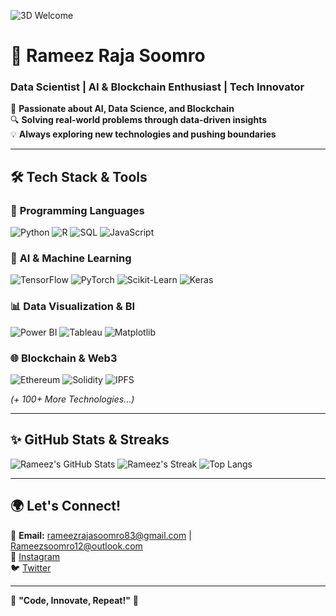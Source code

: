 ![3D Welcome](https://readme-3d.vercel.app/en?text=Welcome%20to%20My%20GitHub!)

# 🚀 **Rameez Raja Soomro**  
### Data Scientist | AI & Blockchain Enthusiast | Tech Innovator

🌟 **Passionate about AI, Data Science, and Blockchain**  
🔍 **Solving real-world problems through data-driven insights**  
💡 **Always exploring new technologies and pushing boundaries**

---

## 🛠️ **Tech Stack & Tools**

### 🚀 **Programming Languages**
![Python](https://img.shields.io/badge/Python-3776AB?style=for-the-badge&logo=python&logoColor=white)
![R](https://img.shields.io/badge/R-276DC3?style=for-the-badge&logo=r&logoColor=white)
![SQL](https://img.shields.io/badge/SQL-4479A1?style=for-the-badge&logo=MySQL&logoColor=white)
![JavaScript](https://img.shields.io/badge/JavaScript-F7DF1E?style=for-the-badge&logo=javascript&logoColor=black)

### 🤖 **AI & Machine Learning**
![TensorFlow](https://img.shields.io/badge/TensorFlow-FF6F00?style=for-the-badge&logo=tensorflow&logoColor=white)
![PyTorch](https://img.shields.io/badge/PyTorch-EE4C2C?style=for-the-badge&logo=pytorch&logoColor=white)
![Scikit-Learn](https://img.shields.io/badge/Scikit--Learn-F7931E?style=for-the-badge&logo=scikit-learn&logoColor=white)
![Keras](https://img.shields.io/badge/Keras-D00000?style=for-the-badge&logo=keras&logoColor=white)

### 📊 **Data Visualization & BI**
![Power BI](https://img.shields.io/badge/Power%20BI-F2C811?style=for-the-badge&logo=power-bi&logoColor=black)
![Tableau](https://img.shields.io/badge/Tableau-E97627?style=for-the-badge&logo=tableau&logoColor=white)
![Matplotlib](https://img.shields.io/badge/Matplotlib-11557C?style=for-the-badge&logo=matplotlib&logoColor=white)

### 🌐 **Blockchain & Web3**
![Ethereum](https://img.shields.io/badge/Ethereum-3C3C3D?style=for-the-badge&logo=ethereum&logoColor=white)
![Solidity](https://img.shields.io/badge/Solidity-363636?style=for-the-badge&logo=solidity&logoColor=white)
![IPFS](https://img.shields.io/badge/IPFS-65C2CB?style=for-the-badge&logo=ipfs&logoColor=white)

*(+ 100+ More Technologies...)*

---

## ✨ **GitHub Stats & Streaks**
![Rameez's GitHub Stats](https://github-readme-stats.vercel.app/api?username=RameezRS&show_icons=true&theme=radical)
![Rameez's Streak](https://github-readme-streak-stats.herokuapp.com/?user=RameezRS&theme=radical)
![Top Langs](https://github-readme-stats.vercel.app/api/top-langs/?username=RameezRS&layout=compact&theme=radical)

---

## 🌍 **Let's Connect!**
📩 **Email:** rameezrajasoomro83@gmail.com | Rameezsoomro12@outlook.com  
📸 [Instagram](https://www.instagram.com/rameezrs16?r=nametag)  
🐦 [Twitter](http://Twitter.com/RameezRS16)

---

🎯 **"Code, Innovate, Repeat!"** 🚀

